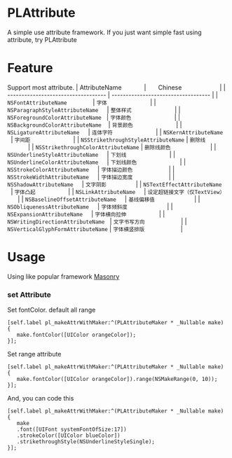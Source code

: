 # PLAttribute
 A simple use attribute framework.
 If you just want simple fast using attribute, try PLAttribute
 
# Feature
Support most attribute. 
|  AttributeName                      |        Chinese                      |
| ----------------------------------- | ----------------------------------- |
| `NSFontAttributeName`               | `字体`                               |
| `NSParagraphStyleAttributeName`     | `整体样式`                           |
| `NSForegroundColorAttributeName`    | `字体颜色`                           |
| `NSBackgroundColorAttributeName`    | `背景颜色`                           |
| `NSLigatureAttributeName`           | `连体字符`                           |
| `NSKernAttributeName`               | `字间距`                             |
| `NSStrikethroughStyleAttributeName` | `删除线`                             |
| `NSStrikethroughColorAttributeName` | `删除线颜色`                          |
| `NSUnderlineStyleAttributeName`     | `下划线`                             |
| `NSUnderlineColorAttributeName`     | `下划线颜色`                          |
| `NSStrokeColorAttributeName`        | `字体描边颜色`                        |
| `NSStrokeWidthAttributeName`        | `字体描边宽度`                        |
| `NSShadowAttributeName`             | `文字阴影`                           |
| `NSTextEffectAttributeName`         | `字体凸起`                           |
| `NSLinkAttributeName`               | `设定超链接文字（仅TextView）`         |
| `NSBaselineOffsetAttributeName`     | `基线偏移值`                         |
| `NSObliquenessAttributeName`        | `字体倾斜度`                         |
| `NSExpansionAttributeName`          | `字体横向拉伸`                       |
| `NSWritingDirectionAttributeName`   | `文字书写方向`                        |
| `NSVerticalGlyphFormAttributeName`  | `字体横竖排版`                        |

 
# Usage
Using like popular framework [Masonry](https://github.com/SnapKit/Masonry)

### set Attribute
Set fontColor. default all range
```objc
[self.label pl_makeAttrWithMaker:^(PLAttributeMaker * _Nullable make) {
   make.fontColor([UIColor orangeColor]);
}];
```

Set range attribute
```objc
[self.label pl_makeAttrWithMaker:^(PLAttributeMaker * _Nullable make) {
   make.fontColor([UIColor orangeColor]).range(NSMakeRange(0, 10));
}];
```
And, you can code this
```objc
[self.label pl_makeAttrWithMaker:^(PLAttributeMaker * _Nullable make) {
   make
   .font([UIFont systemFontOfSize:17])
   .strokeColor([UIColor blueColor])
   .strikethroughStyle(NSUnderlineStyleSingle);
}];
```
